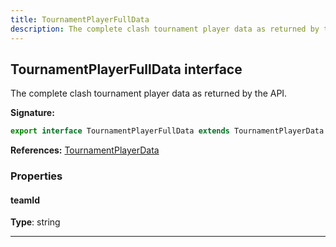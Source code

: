 ```yaml
---
title: TournamentPlayerFullData
description: The complete clash tournament player data as returned by the API.
---
```


## TournamentPlayerFullData interface

The complete clash tournament player data as returned by the API.

**Signature:**

```ts
export interface TournamentPlayerFullData extends TournamentPlayerData 
```

**References:** [TournamentPlayerData](/shieldbow/api/TournamentPlayerData.md)

### Properties

#### teamId



**Type**: string

---

